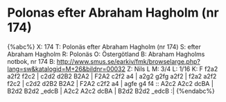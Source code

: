 # Polonas efter Abraham Hagholm (nr 174)

{%abc%}
X: 174
T: Polonäs efter Abraham Hagholm (nr 174)
S: efter Abraham Hagholm
R: Polonäs
O: Östergötland
B: Abraham Hagholms notbok, nr 174
B: http://www.smus.se/earkiv/fmk/browselarge.php?lang=sw&katalogid=M+26&bildnr=00032
Z: Nils L
M: 3/4
L: 1/16
K: F
f2a2 a2f2 f2c2 | c2d2 d2B2 B2A2  | F2A2 c2f2 a4   | a2g2 g2fg a2f2   |
f2a2 a2f2 f2c2 | c2d2 d2B2 B2A2  | F2A2 c2f2 a4   | agfe g4   f4    ::
A2c2 A2c2 dcBA | B2d2 B2d2 _edcB | A2c2 A2c2 dcBA | B2d2 B2d2 _edcB :|
{%endabc%}
